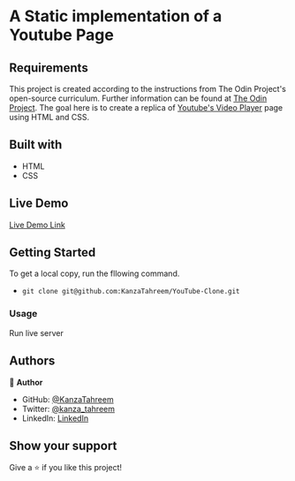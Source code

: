 # A Static implementation of a Youtube Page
## Requirements
This project is created according to the instructions from The Odin Project's open-source curriculum.
Further information can be found at [The Odin Project](https://github.com/TheOdinProject/curriculum/tree/b5b6fc5cfedbcc28005eb92aca8ba79e0e81bdc8/html_css).
The goal here is to create a replica of [Youtube's Video Player](https://www.youtube.com/watch?v=V74l_zS1x8E&ab_channel=TheOdinProject) page using HTML and CSS. 

## Built with
- HTML
- CSS

## Live Demo

[Live Demo Link](https://kanzatahreem.github.io/YouTube-Clone/)

## Getting Started

To get a local copy, run the fllowing command.

- `git clone git@github.com:KanzaTahreem/YouTube-Clone.git`

### Usage

Run live server

## Authors

👤 **Author**

- GitHub: [@KanzaTahreem](https://github.com/KanzaTahreem)
- Twitter: [@kanza_tahreem](https://twitter.com/kanza_tahreem)
- LinkedIn: [LinkedIn](https://www.linkedin.com/in/kanza-tahreem/)

## Show your support

Give a ⭐️ if you like this project!

